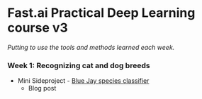 # Fast.ai Practical Deep Learning course v3
*Putting to use the tools and methods learned each week.*

### Week 1: Recognizing cat and dog breeds
* Mini Sideproject - [Blue Jay species classifier](http://nbviewer.jupyter.org/github/jamesdellinger/fastai_practical_deep_learning_course_v3/blob/master/lesson1_mini_sideproject.ipynb)
     * Blog post